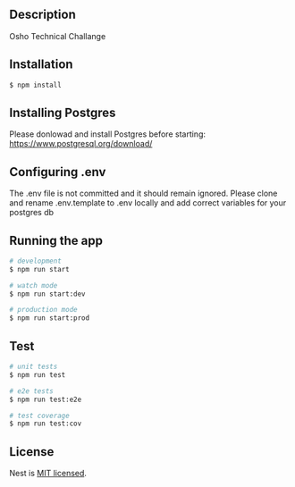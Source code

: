 
## Description

Osho Technical Challange
## Installation

```bash
$ npm install
```

## Installing Postgres

Please donlowad and install Postgres before starting:
https://www.postgresql.org/download/

## Configuring .env

The .env file is not committed and it should remain ignored. Please clone and rename .env.template to .env locally and add correct variables for your postgres db

## Running the app

```bash
# development
$ npm run start

# watch mode
$ npm run start:dev

# production mode
$ npm run start:prod
```

## Test

```bash
# unit tests
$ npm run test

# e2e tests
$ npm run test:e2e

# test coverage
$ npm run test:cov
```

## License

Nest is [MIT licensed](LICENSE).
